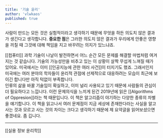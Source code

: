 ```yaml
---
title: '기술 윤리'
author: 'vlwkaos'
published: true
---
```


사람이 만드는 모든 것은 실험적이라고 생각하기 때문에 무엇을 하든 의도치 않은 결과가 생긴다고 생각합니다. **중요한 점**은 그러한 의도치 않은 결과가 우리에게 안좋은 영향을 끼칠 때 그것에 대해 책임을 지고 바꾸려는 의지가 있느냐죠.  

[[컴퓨터]] 과학 기술이 나날이 발전하면서 어느 순간 모든 문제를 해결할 마법처럼 여겨지는 것 같습니다. 기술의 가능성만을 비추고 있는 이 상황이 살짝 무섭게 느껴질 때가 있어요. 미국에서는 이미 [[인공지능에 관한 여러 사건]]이 터지기도 했죠. 그래서인지 미국에는 여러 분야의 학자들이 윤리적 관점에 선제적으로 대응하려는 모습이 최근에 보이긴 합니다만 아직 턱없이 부족합니다.  
인류의 삶을 바꿀 기술임이 확실하고, 이미 널리 사용되고 있기 때문에 사람들의 관심이 더 필요하다고 느낍니다. 이런 문제의식을 느끼게 된건 2019년에 읽은 [[Algorithms of Oppresion]]라는 책 때문입니다. 이 책은 알고리즘이 야기하는 다양한 종류의 차별을 얘기합니다. 이 책을 읽고나서 여러 문제점이 지금 세상에 존재한다라는 사실을 알고 사는 것과 모르고 사는 것의 차이는 크다고 생각하기 때문에 제 요약글을 읽어보셨으면 좋겠네요. 좀 깁니다.

---

[[실용 정보 윤리학]]

